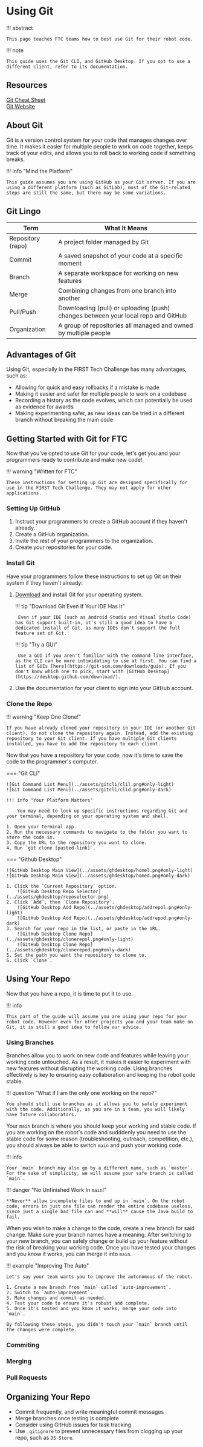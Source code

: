 # Using Git

!!! abstract

    This page teaches FTC teams how to best use Git for their robot code.

!!! note

    This guide uses the Git CLI, and GitHub Desktop. If you opt to use a different client, refer to its documentation.

## Resources

[Git Cheat Sheet](https://education.github.com/git-cheat-sheet-education.pdf)  
[Git Website](https://git-scm.com/)

## About Git

Git is a version control system for your code that manages changes over time. It makes it easier for multiple people to work on code together, keeps track of your edits, and allows you to roll back to working code if something breaks.

!!! info "Mind the Platform"

    This guide assumes you are using GitHub as your Git server. If you are using a different platform (such as GitLab), most of the Git-related steps are still the same, but there may be some variations.

## Git Lingo

| Term                  | What It Means                                                                     |
| --------------------- | --------------------------------------------------------------------------------- |
| Repository (repo)     | A project folder managed by Git                                                   |
| Commit                | A saved snapshot of your code at a specific moment                                |
| Branch                | A separate workspace for working on new features                                  |
| Merge                 | Combining changes from one branch into another                                    |
| Pull/Push             | Downloading (pull) or uploading (push) changes between your local repo and GitHub |
| Organization          | A group of repositories all managed and owned by multiple people                  |

## Advantages of Git
Using Git, especially in the FIRST Tech Challenge has many advantages, such as:

- Allowing for quick and easy rollbacks if a mistake is made
- Making it easier and safer for multiple people to work on a codebase
- Recording a history as the code evolves, which can potentially be used as evidence for awards
- Making experimenting safer, as new ideas can be tried in a different branch without breaking the main code

## Getting Started with Git for FTC

Now that you've opted to use Git for your code, let's get you and your programmers ready to contribute and make new code!

!!! warning "Written for FTC"

    These instructions for setting up Git are designed specifically for use in the FIRST Tech Challenge. They may not apply for other applications.

### Setting Up GitHub

1. Instruct your programmers to create a GitHub account if they haven't already.
2. Create a GitHub organization.
3. Invite the rest of your programmers to the organization.
4. Create your repositories for your code.

### Install Git

Have your programmers follow these instructions to set up Git on their system if they haven't already:

1. [Download](https://git-scm.com/downloads) and install Git for your operating system.

    !!! tip "Download Git Even If Your IDE Has It"

        Even if your IDE (such as Android Studio and Visual Studio Code) has Git support built-in, it's still a good idea to have a dedicated install of Git, as many IDEs don't support the full feature set of Git.

    !!! tip "Try a GUI"

        Use a GUI if you aren't familiar with the command line interface, as the CLI can be more intimidating to use at first. You can find a list of GUIs [here](https://git-scm.com/downloads/guis). If you don't know which one to pick, start with [GitHub Desktop](https://desktop.github.com/download/).

2. Use the documentation for your client to sign into your GitHub account.

### Clone the Repo

!!! warning "Keep One Clone!"

    If you have already cloned your repository in your IDE (or another Git client), do not clone the repository again. Instead, add the existing repository to your Git client. If you have multiple Git clients installed, you have to add the repository to each client.

Now that you have a repository for your code, now it's time to save the code to the programmer's computer.

=== "Git CLI"

    ![Git Command List Menu](../assets/gitcli/clil.png#only-light)
    ![Git Command List Menu](../assets/gitcli/clid.png#only-dark)

    !!! info "Your Platform Matters"

        You may need to look up specific instructions regarding Git and your terminal, depending on your operating system and shell.

    1. Open your terminal app.
    2. Run the necessary commands to navigate to the folder you want to store the code in.
    3. Copy the URL to the repository you want to clone.
    4. Run `git clone [pasted-link]`.

=== "Github Desktop"

    ![GitHub Desktop Main View](../assets/ghdesktop/homel.png#only-light)
    ![GitHub Desktop Main View](../assets/ghdesktop/homed.png#only-dark)

    1. Click the `Current Repository` option.
        ![GitHub Desktop Repo Selector](../assets/ghdesktop/reposelector.png)
    2. Click `Add`, then `Clone Repository`.
        ![GitHub Desktop Add Repo](../assets/ghdesktop/addrepol.png#only-light)
        ![GitHub Desktop Add Repo](../assets/ghdesktop/addrepod.png#only-dark)
    3. Search for your repo in the list, or paste in the URL.
        ![GitHub Desktop Clone Repo](../assets/ghdesktop/clonerepol.png#only-light)
        ![GitHub Desktop Clone Repo](../assets/ghdesktop/clonerepod.png#only-dark)
    5. Set the path you want the repository to clone to.
    6. Click `Clone`.

## Using Your Repo

Now that you have a repo, it is time to put it to use.

!!! info

    This part of the guide will assume you are using your repo for your robot code. However even for other projects you and your team make on Git, it is still a good idea to follow our advice.

### Using Branches

Branches allow you to work on new code and features while leaving your working code untouched. As a result, it makes it easier to experiment with new features without disrupting the working code. Using branches effectively is key to ensuring easy collaboration and keeping the robot code stable.

!!! question "What if I am the only one working on the repo?"

    You should still use branches as it allows you to safely experiment with the code. Additionally, as you are in a team, you will likely have future collaborators.



Your `main` branch is where you should keep your working and stable code. If you are working on the robot's code and sudddenly you need to use the stable code for some reason (troubleshooting, outreach, competition, etc.), you should always be able to switch `main` and push your working code.

!!! info

    Your `main` branch may also go by a different name, such as `master`. For the sake of simplicity, we will assume your safe branch is called `main`.

!!! danger "No Unfinished Work In `main`!"

    **Never** allow incomplete files to end up in `main`. On the robot code, errors in just one file can render the entire codebase useless, since just a single bad file can and **will** cause the Java build to fail.

When you wish to make a change to the code, create a new branch for said change. Make sure your branch names have a meaning. After switching to your new branch, you can safely change or build up your feature without the risk of breaking your working code. Once you have tested your changes and you know it works, you can merge it into `main`.

!!! example "Improving The Auto"

    Let's say your team wants you to improve the autonomous of the robot.

    1. Create a new branch from `main` called `auto-improvement`.
    2. Switch to `auto-improvement`.
    3. Make changes and commit as needed.
    4. Test your code to ensure it's robust and complete.
    5. Once it's tested and you know it works, merge your code into `main`.

    By following these steps, you didn't touch your `main` branch until the changes were complete.

### Commiting

### Merging

### Pull Requests

## Organizing Your Repo

* Commit frequently, and write meaningful commit messages
* Merge branches once testing is complete
* Consider using GitHub issues for task tracking
* Use `.gitignore` to prevent unnecessary files from clogging up your repo, such as `DS-Store`.